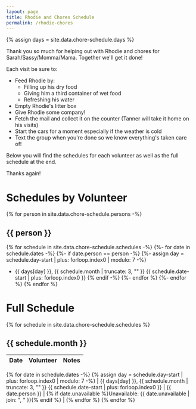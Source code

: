```yaml
---
layout: page
title: Rhodie and Chores Schedule
permalink: /rhodie-chores
---
```

{% assign days = site.data.chore-schedule.days %}

Thank you so much for helping out with Rhodie and chores for Sarah/Sassy/Momma/Mama. Together we'll get it done!

Each visit be sure to:
- Feed Rhodie by:
  - Filling up his dry food
  - Giving him a third container of wet food
  - Refreshing his water
- Empty Rhodie's litter box
- Give Rhodie some company!
- Fetch the mail and collect it on the counter (Tanner will take it home on his visits)
- Start the cars for a moment especially if the weather is cold
- Text the group when you're done so we know everything's taken care of!

Below you will find the schedules for each volunteer as well as the full schedule at the end.

Thanks again!

# Schedules by Volunteer
{% for person in site.data.chore-schedule.persons -%}
## {{ person }}
{% for schedule in site.data.chore-schedule.schedules -%}
{%- for date in schedule.dates -%}
{%- if date.person == person -%}
{%- assign day = schedule.day-start | plus: forloop.index0 | modulo: 7 -%}
- {{ days[day] }}, {{ schedule.month | truncate: 3, "" }} {{ schedule.date-start | plus: forloop.index0 }}
{% endif -%}
{%- endfor %}
{%- endfor %}
{% endfor %}

# Full Schedule

{% for schedule in site.data.chore-schedule.schedules %}
## {{ schedule.month }}

| Date | Volunteer | Notes |
| ---- | --------- | ----- |
  {% for date in schedule.dates -%}
  {% assign day = schedule.day-start | plus: forloop.index0 | modulo: 7 -%}
| {{ days[day] }}, {{ schedule.month | truncate: 3, "" }} {{ schedule.date-start | plus: forloop.index0 }} | {{ date.person }} | {% if date.unavailable %}Unavailable: {{ date.unavailable | join: ", " }}{% endif %} |
  {% endfor %}
{% endfor %}
